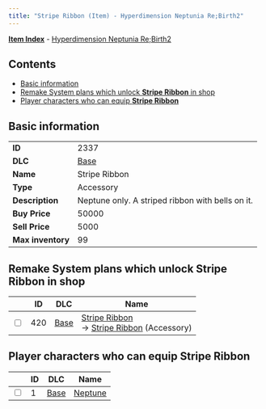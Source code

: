 ```yaml
---
title: "Stripe Ribbon (Item) - Hyperdimension Neptunia Re;Birth2"
---
```


[**Item Index**](/neptunia/rb2/item/index.html) - [Hyperdimension Neptunia Re;Birth2](/neptunia/rb2)

## Contents

- [Basic information](#basic-information)
- [Remake System plans which unlock **Stripe Ribbon** in shop](#remake-system-plans-which-unlock-stripe-ribbon-in-shop)
- [Player characters who can equip **Stripe Ribbon**](#player-characters-who-can-equip-stripe-ribbon)

## Basic information

|   |   |
| -- | -- |
| **ID** | 2337 |
| **DLC** | [Base](/neptunia/rb2/dlc/0-base.html) |
| **Name** | Stripe Ribbon |
| **Type** | Accessory |
| **Description** | Neptune only. A striped ribbon with bells on it. |
| **Buy Price** | 50000 |
| **Sell Price** | 5000 |
| **Max inventory** | 99 |

## Remake System plans which unlock **Stripe Ribbon** in shop

|    | ID | DLC | Name |
| -- | -- | --- | ---- |
| <input type="checkbox" id="rb2-remake-0-420" class="trackbox" /> | 420 | [Base](/neptunia/rb2/dlc/0-base.html) | [Stripe Ribbon](/neptunia/rb2/remake/0-420-stripe-ribbon.html)<br />→ [Stripe Ribbon](/neptunia/rb2/item/0-2337-stripe-ribbon.html) (Accessory) |

## Player characters who can equip **Stripe Ribbon**

|    | ID | DLC | Name |
| -- | -- | --- | ---- |
| <input type="checkbox" id="rb2-player-0-1" class="trackbox" /> | 1 | [Base](/neptunia/rb2/dlc/0-base.html) | [Neptune](/neptunia/rb2/player/0-1-neptune.html) |